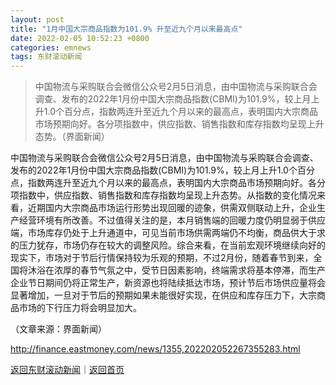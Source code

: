 ```yaml
---
layout: post
title: "1月中国大宗商品指数为101.9% 升至近九个月以来最高点"
date: 2022-02-05 10:52:23 +0800
categories: emnews
tags: 东财滚动新闻
---
```

> 中国物流与采购联合会微信公众号2月5日消息，由中国物流与采购联合会调查、发布的2022年1月份中国大宗商品指数(CBMI)为101.9%，较上月上升1.0个百分点，指数两连升至近九个月以来的最高点，表明国内大宗商品市场预期向好。各分项指数中，供应指数、销售指数和库存指数均呈现上升态势。（界面新闻）

<p>中国物流与采购联合会微信公众号2月5日消息，由中国物流与采购联合会调查、发布的2022年1月份中国大宗商品指数(CBMI)为101.9%，较上月上升1.0个百分点，指数两连升至近九个月以来的最高点，表明国内大宗商品市场预期向好。各分项指数中，供应指数、销售指数和库存指数均呈现上升态势。从指数的变化情况来看，近期国内大宗商品市场运行形势出现回暖的迹象，供需双侧联动上升，企业生产经营环境有所改善。不过值得关注的是，本月销售端的回暖力度仍明显弱于供应端，市场库存仍处于上升通道中，可见当前市场供需两端仍不均衡，商品供大于求的压力犹存，市场仍存在较大的调整风险。综合来看，在当前宏观环境继续向好的现实下，市场对于节后行情保持较为乐观的预期，不过2月份，随着春节到来，全国将沐浴在浓厚的春节气氛之中，受节日因素影响，终端需求将基本停滞，而生产企业节日期间仍将正常生产，新资源也将陆续抵达市场，预计节后市场供应量将会显著增加，一旦对于节后的预期如果未能很好实现，在供应和库存压力下，大宗商品市场的下行压力将会明显加大。</p><p class="em_media">（文章来源：界面新闻）</p>

<http://finance.eastmoney.com/news/1355,202202052267355283.html>

[返回东财滚动新闻](//finews.withounder.com/emnews/)｜[返回首页](//finews.withounder.com/)